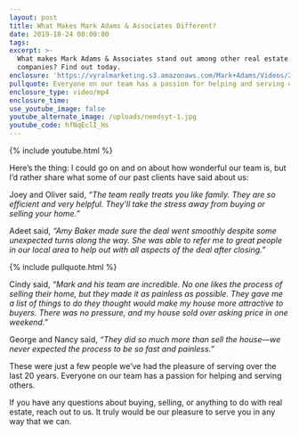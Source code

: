 ```yaml
---
layout: post
title: What Makes Mark Adams & Associates Different?
date: 2019-10-24 00:00:00
tags:
excerpt: >-
  What makes Mark Adams & Associates stand out among other real estate
  companies? Find out today.
enclosure: 'https://vyralmarketing.s3.amazonaws.com/Mark+Adams/Videos/2019/V1.mp4'
pullquote: Everyone on our team has a passion for helping and serving others.
enclosure_type: video/mp4
enclosure_time:
use_youtube_image: false
youtube_alternate_image: /uploads/needsyt-1.jpg
youtube_code: hfNqEclI_Hs
---
```


{% include youtube.html %}

Here’s the thing: I could go on and on about how wonderful our team is, but I’d rather share what some of our past clients have said about us:

Joey and Oliver said, *“The team really treats you like family. They are so efficient and very helpful. They’ll take the stress away from buying or selling your home.”*

Adeet said, *“Amy Baker made sure the deal went smoothly despite some unexpected turns along the way. She was able to refer me to great people in our local area to help out with all aspects of the deal after closing.”*

{% include pullquote.html %}

Cindy said, *“Mark and his team are incredible. No one likes the process of selling their home, but they made it as painless as possible. They gave me a list of things to do they thought would make my house more attractive to buyers. There was no pressure, and my house sold over asking price in one weekend.”*

George and Nancy said, *“They did so much more than sell the house—we never expected the process to be so fast and painless.”*

These were just a few people we’ve had the pleasure of serving over the last 20 years. Everyone on our team has a passion for helping and serving others.

If you have any questions about buying, selling, or anything to do with real estate, reach out to us. It truly would be our pleasure to serve you in any way that we can.